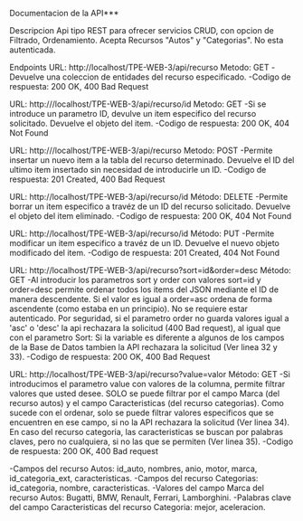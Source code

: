 Documentacion de la API*** 

Descripcion 
Api tipo REST para ofrecer servicios CRUD, con opcion de Filtrado, Ordenamiento. Acepta Recursos "Autos" y "Categorias". No esta autenticada.

Endpoints
URL: http://localhost/TPE-WEB-3/api/recurso Metodo: GET 
-Devuelve una coleccion de entidades del recurso especificado.
-Codigo de respuesta: 200 OK, 400 Bad Request

URL: http:///localhost/TPE-WEB-3/api/recurso/id Metodo: GET 
-Si se introduce un parametro ID, devulve un item especifico del recurso solicitado. Devuelve el objeto del item. -Codigo de respuesta: 200 OK, 404 Not Found

URL: http:///localhost/TPE-WEB-3/api/recurso Metodo: POST 
-Permite insertar un nuevo item a la tabla del recurso determinado. Devuelve el ID del ultimo item insertado sin necesidad de introducirle un ID.
-Codigo de respuesta: 201 Created, 400 Bad Request

URL: http://localhost/TPE-WEB-3/api/recurso/id Método: DELETE 
-Permite borrar un item especifico a travéz de un ID del recurso solicitado. Devuelve el objeto del item eliminado. -Codigo de respuesta: 200 OK, 404 Not Found

URL: http://localhost/TPE-WEB-3/api/recurso/id Método: PUT 
-Permite modificar un item especifico a travéz de un ID. Devuelve el nuevo objeto modificado del item. 
-Codigo de respuesta: 201 Created, 404 Not Found

URL: http://localhost/TPE-WEB-3/api/recurso?sort=id&order=desc Método: GET 
-Al introducir los parametros sort y order con valores sort=id y order=desc permite ordenar todos los items del JSON mediante el ID de manera descendente. Si el valor es igual a order=asc ordena de forma ascendente (como estaba en un principio). No se requiere estar autenticado. Por seguridad, si el parametro order no guarda valores igual a 'asc' o 'desc' la api rechazara la solicitud (400 Bad request), al igual que con el parametro Sort: Si la variable es diferente a algunos de los campos de la Base de Datos tambien la API rechazara la solicitud (Ver linea 32 y 33). -Codigo de respuesta: 200 OK, 400 Bad Request

URL: http://localhost/TPE-WEB-3/api/recurso?value=valor Método: GET 
-Si introducimos el parametro value con valores de la columna, permite filtrar valores que usted desee. SOLO se puede filtrar por el campo Marca (del recurso autos) y el campo Caracteristicas (del recurso categorias). Como sucede con el ordenar, solo se puede filtrar valores especificos que se encuentren en ese campo, si no la API rechazara la solicitud (Ver linea 34). En caso del recurso categoria, las caracteristicas se buscan por palabras claves, pero no cualquiera, si no las que se permiten (Ver linea 35). 
-Codigo de respuesta: 200 OK, 400 Bad request

-Campos del recurso Autos: id_auto, nombres, anio, motor, marca, id_categoria_ext, caracteristicas.
-Campos del recurso Categorias: id_categoria, nombre, caracteristicas. 
-Valores del campo Marca del recurso Autos: Bugatti, BMW, Renault, Ferrari, Lamborghini. 
-Palabras clave del campo Caracteristicas del recurso Categoria: mejor, aceleracion.